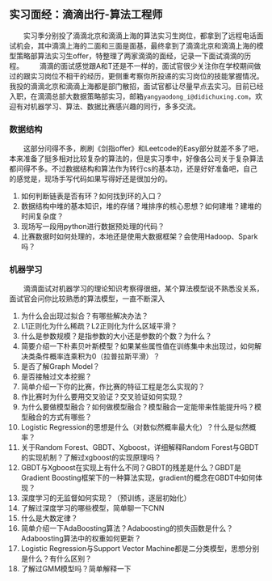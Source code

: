 ## 实习面经：滴滴出行-算法工程师
&emsp;&emsp;实习季分别投了滴滴北京和滴滴上海的算法实习生岗位，都拿到了远程电话面试机会，其中滴滴上海的二面和三面是面基，最终拿到了滴滴北京和滴滴上海的模型策略部算法实习生offer，特整理了两家滴滴的面经，记录一下面试滴滴的历程。
&emsp;&emsp;滴滴的面试感觉跟A和T还是不一样的，面试官很少关注你在学校期间做过的跟实习岗位不相干的经历，更侧重考察你所投递的实习岗位的技能掌握情况。我投的滴滴北京和滴滴上海都是部门散招，面试官都让尽量早点去实习。目前已经入职，在滴滴总部大数据策略部实习，邮箱`yangyaodong_i@didichuxing.com`，欢迎有对机器学习、算法、数据比赛感兴趣的同行，多多交流。
### 数据结构
&emsp;&emsp;这部分问得不多，刷刷《剑指offer》和Leetcode的Easy部分就差不多了吧，本来准备了挺多相对比较复杂的算法的，但是实习季中，好像各公司关于复杂算法都问得不多。不过数据结构和算法作为转行cs的基本功，还是好好准备吧，自己的感觉是，现场手写代码如果写得好还是很加分的。
1. 如何判断链表是否有环？如何找到环的入口？
2. 数据结构中堆的基本知识，堆的存储？堆排序的核心思想？如何建堆？建堆的时间复杂度？
3. 现场写一段用python进行数据预处理的代码？
4. 比赛数据时如何处理的，本地还是使用大数据框架？会使用Hadoop、Spark吗？

### 机器学习
&emsp;&emsp;滴滴面试对机器学习的理论知识考察得很细，某个算法模型说不熟悉没关系，面试官会问你比较熟悉的算法模型，一直不断深入
1. 为什么会出现过拟合？有哪些解决办法？
2. L1正则化为什么稀疏？L2正则化为什么区域平滑？
3. 什么是参数规模？是指参数的大小还是参数的个数？为什么？
4. 简要介绍一下朴素贝叶斯模型？如果某些属性值在训练集中未出现过，如何解决类条件概率连乘积为0（拉普拉斯平滑）？
5. 是否了解Graph Model？
6. 是否接触过文本挖掘？
7. 简单介绍一下你的比赛，作比赛的特征工程是怎么实现的？
8. 作比赛时为什么要用交叉验证？交叉验证如何实现？
9. 为什么要做模型融合？如何做模型融合？模型融合一定能带来性能提升吗？模型融合的方式有哪些？
10. Logistic Regression的思想是什么（对数似然概率最大化）？什么是似然概率？
11. 关于Random Forest、GBDT、Xgboost，详细解释Random Forest与GBDT的实现机制？了解过xgboost的实现原理吗？
12. GBDT与Xgboost在实现上有什么不同？GBDT的残差是什么？GBDT是Gradient Boosting框架下的一种算法实现，gradient的概念在GBDT中如何体现？
13. 深度学习的无监督如何实现？（预训练，逐层初始化）
14. 了解过深度学习的哪些模型，简单聊一下CNN
15. 什么是大数定律？
16. 简单介绍一下AdaBoosting算法？Adaboosting的损失函数是什么？Adaboosting算法中的权重如何更新？
17. Logistic Regression与Support Vector Machine都是二分类模型，思想分别是什么？有什么区别？
18. 了解过GMM模型吗？简单解释一下